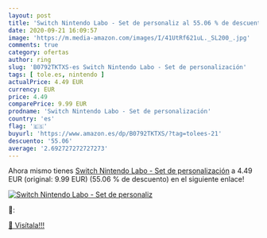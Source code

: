 ```yaml
---
layout: post
title: 'Switch Nintendo Labo - Set de personaliz al 55.06 % de descuento'
date: 2020-09-21 16:09:57
image: 'https://m.media-amazon.com/images/I/41UtRf621uL._SL200_.jpg'
comments: true
category: ofertas
author: ring
slug: 'B0792TKTXS-es Switch Nintendo Labo - Set de personalización'
tags: [ tole.es, nintendo ]
actualPrice: 4.49 EUR
currency: EUR
price: 4.49
comparePrice: 9.99 EUR
prodname: 'Switch Nintendo Labo - Set de personalización'
country: 'es'
flag: '🇪🇸'
buyurl: 'https://www.amazon.es/dp/B0792TKTXS/?tag=tolees-21'
descuento: '55.06'
average: '2.692727272727273'
---
```


Ahora mismo tienes [Switch Nintendo Labo - Set de personalización](https://www.amazon.es/dp/B0792TKTXS/?tag=tolees-21) a 4.49 EUR (original: 9.99 EUR) (55.06 %  de descuento) en el siguiente enlace!

[![Switch Nintendo Labo - Set de personaliz](https://m.media-amazon.com/images/I/41UtRf621uL._SL200_.jpg)](https://www.amazon.es/dp/B0792TKTXS/?tag=tolees-21)

🔎:


[🛒 Visítala!!!](https://www.amazon.es/dp/B0792TKTXS/?tag=tolees-21)
